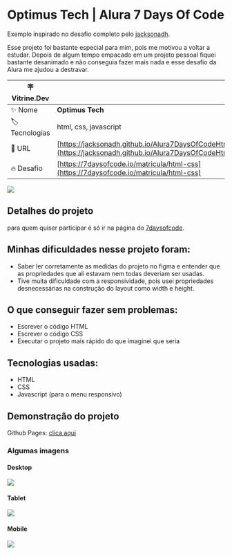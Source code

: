 # Optimus Tech | Alura 7 Days Of Code

Exemplo inspirado no desafio completo pelo [jacksonadh](https://github.com/jacksonadh/Alura7DaysOfCodeHtml).

Esse projeto foi bastante especial para mim, pois me motivou a voltar a estudar. Depois de algum tempo empacado em um projeto pessoal fiquei bastante desanimado e não conseguia fazer mais nada e esse desafio da Alura me ajudou a destravar.


| 🪧 Vitrine.Dev |     |
| -------------  | --- |
| ✨ Nome        | **Optimus Tech**
| 🏷️ Tecnologias | html, css, javascript
| 🚀 URL         | [https://jacksonadh.github.io/Alura7DaysOfCodeHtml/](https://jacksonadh.github.io/Alura7DaysOfCodeHtml/)
| 🔥 Desafio     | [https://7daysofcode.io/matricula/html-css](https://7daysofcode.io/matricula/html-css)

![](https://github.com/jacksonadh/Alura7DaysOfCodeHtml/blob/master/img/img%20para%20readme/Desktop.png#vitrinedev)

## Detalhes do projeto
para quem quiser participar é só ir na página do [7daysofcode](https://7daysofcode.io/).

## Minhas dificuldades nesse projeto foram:

- Saber ler corretamente as medidas do projeto no figma e entender que as propriedades que ali estavam nem todas deveriam ser usadas.
- Tive muita dificuldade com a responsividade, pois usei propriedades desnecessárias na construção do layout como width e height.

## O que conseguir fazer sem problemas:

- Escrever o código HTML
- Escrever o código CSS
- Executar o projeto mais rápido do que imaginei que seria

## Tecnologias usadas:

- HTML
- CSS
- Javascript (para o menu responsivo)

## Demonstração  do projeto

Github Pages: [clica aqui](https://jacksonadh.github.io/Alura7DaysOfCodeHtml/)

### Algumas imagens 

#### Desktop

![](https://github.com/jacksonadh/Alura7DaysOfCodeHtml/blob/master/img/img%20para%20readme/Desktop.png)

#### Tablet

![](https://github.com/jacksonadh/Alura7DaysOfCodeHtml/blob/master/img/img%20para%20readme/Tablet.png)

#### Mobile

![](https://github.com/jacksonadh/Alura7DaysOfCodeHtml/blob/master/img/img%20para%20readme/Mobile.png)
